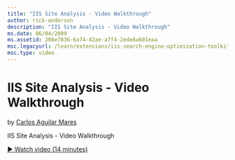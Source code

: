 ```yaml
---
title: "IIS Site Analysis - Video Walkthrough"
author: rick-anderson
description: "IIS Site Analysis - Video Walkthrough"
ms.date: 06/04/2009
ms.assetid: 208e7836-6a74-42ae-a7f4-2ede8a601eaa
msc.legacyurl: /learn/extensions/iis-search-engine-optimization-toolkit/iis-site-analysis-video-walkthrough
msc.type: video
---
```

IIS Site Analysis - Video Walkthrough
====================
by [Carlos Aguilar Mares](https://twitter.com/CarlosAguilarM)

IIS Site Analysis - Video Walkthrough

[&#9654; Watch video (14 minutes)](https://channel9.msdn.com/Blogs/IIS-NET-Site-Videos/iis-site-analysis-video-walkthrough)
